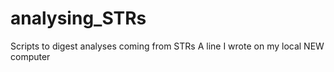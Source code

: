 # analysing_STRs
Scripts to digest analyses coming from STRs
A line I wrote on my local NEW computer

